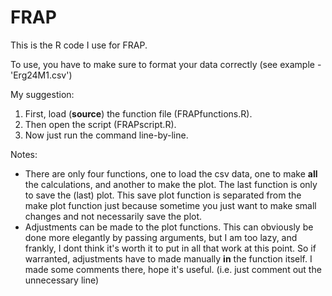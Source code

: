 # FRAP

This is the R code I use for FRAP.

To use, you have to make sure to format your data correctly (see example - 'Erg24M1.csv') 

My suggestion:
1. First, load (**source**) the function file (FRAPfunctions.R).
2. Then open the script (FRAPscript.R).
3. Now just run the command line-by-line.

Notes:
+ There are only four functions, one to load the csv data, one to make **all** the calculations, and another to make the plot. The last function is only to save the (last) plot. This save plot function is separated from the make plot function just because sometime you just want to make small changes and not necessarily save the plot.
+ Adjustments can be made to the plot functions. This can obviously be done more elegantly by passing arguments, but I am too lazy, and frankly, I dont think it's worth it to put in all that work at this point. So if warranted, adjustments have to made manually **in** the function itself. I made some comments there, hope it's useful. (i.e. just comment out the unnecessary line)
 
